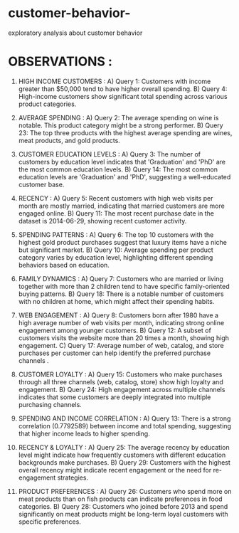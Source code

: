 # customer-behavior-
exploratory analysis about customer behavior
# OBSERVATIONS :
1. HIGH INCOME CUSTOMERS : A) Query 1: Customers with income greater than $50,000 tend to have higher overall spending.
                           B) Query 4: High-income customers show significant total spending across various product categories.

2. AVERAGE SPENDING : A) Query 2: The average spending on wine is notable. This product category might be a strong performer.
                      B) Query 23: The top three products with the highest average spending are wines, meat products, and gold products.

3. CUSTOMER EDUCATION LEVELS : A) Query 3: The number of customers by education level indicates that 'Graduation' and 'PhD' are the most common education levels.
                               B) Query 14: The most common education levels are 'Graduation' and 'PhD', suggesting a well-educated customer base.

4. RECENCY : A) Query 5: Recent customers with high web visits per month are mostly married, indicating that married customers are more engaged online.
             B) Query 11: The most recent purchase date in the dataset is 2014-06-29, showing recent customer activity.

5. SPENDING PATTERNS : A) Query 6: The top 10 customers with the highest gold product purchases suggest that luxury items have a niche but significant market.
                       B) Query 10: Average spending per product category varies by education level, highlighting different spending behaviors based on education.
  
7. FAMILY DYNAMICS : A) Query 7: Customers who are married or living together with more than 2 children tend to have specific family-oriented buying patterns.
                     B) Query 18: There is a notable number of customers with no children at home, which might affect their spending habits.

8. WEB ENGAGEMENT :  A) Query 8: Customers born after 1980 have a high average number of web visits per month, indicating strong online engagement among younger customers.
                     B) Query 12: A subset of customers visits the website more than 20 times a month, showing high engagement.
                     C) Query 17: Average number of web, catalog, and store purchases per customer can help identify the preferred purchase channels .

9. CUSTOMER LOYALTY : A) Query 15: Customers who make purchases through all three channels (web, catalog, store) show high loyalty and engagement.
                      B) Query 24: High engagement across multiple channels indicates that some customers are deeply integrated into multiple purchasing channels.

10. SPENDING AND INCOME CORRELATION : A) Query 13: There is a strong correlation (0.7792589) between income and total spending, suggesting that higher income leads to higher spending.

11. RECENCY & LOYALTY : A) Query 25: The average recency by education level might indicate how frequently customers with different education backgrounds make purchases.
                        B) Query 29: Customers with the highest overall recency might indicate recent engagement or the need for re-engagement strategies.

12. PRODUCT PREFERENCES : A) Query 26: Customers who spend more on meat products than on fish products can indicate preferences in food categories.
                          B) Query 28: Customers who joined before 2013 and spend significantly on meat products might be long-term loyal customers with specific preferences.




   







